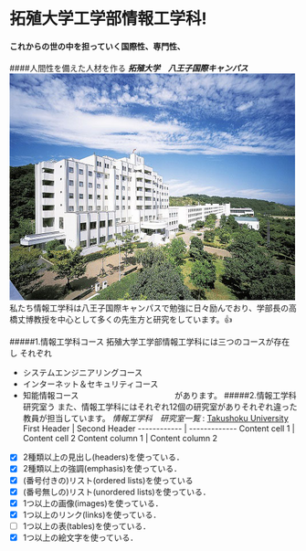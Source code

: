 # 拓殖大学工学部情報工学科!


<!-- Markdown記法を使って学科の紹介ページを作る -->
#### これからの世の中を担っていく国際性、専門性、  
####人間性を備えた人材を作る
___拓殖大学　八王子国際キャンパス___　
![Alt Text](hachioji.jpg)
私たち情報工学科は八王子国際キャンパスで勉強に日々励んでおり、学部長の高橋丈博教授を中心として多くの先生方と研究をしています。:+1:  

#####1.情報工学科コース
拓殖大学工学部情報工学科には三つのコースが存在し
それぞれ
* システムエンジニアリングコース
* インターネット＆セキュリティコース
* 知能情報コース　　　　　　　　　　　　があります。
#####2.情報工学科　研究室う
また、情報工学科にはそれぞれ12個の研究室がありそれぞれ違った教員が担当しています。
_情報工学科　研究室一覧_  : [Takushoku University](https://dcs-1-301-02-2022.github.io/clb2-2-st-minohara/)
First Header | Second Header ------------ | ------------- Content cell 1 | Content cell 2 Content column 1 | Content column 2
<!-- この部分より上に記述を追加して下のチェックボックスで確認する -->
- [x] 2種類以上の見出し(headers)を使っている．
- [x] 2種類以上の強調(emphasis)を使っている．
- [x] (番号付きの)リスト(ordered lists)を使っている
- [x] (番号無しの)リスト(unordered lists)を使っている．
- [x] 1つ以上の画像(images)を使っている．
- [x] 1つ以上のリンク(links)を使っている．
- [ ] 1つ以上の表(tables)を使っている．
- [x] 1つ以上の絵文字を使っている．
